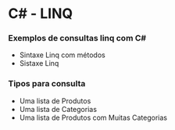 # C# - LINQ
 
### Exemplos de consultas linq com C#

- Sintaxe Linq com métodos
- Sistaxe Linq 

### Tipos para consulta 

- Uma lista de Produtos
- Uma lista de Categorias
- Uma lista de Produtos com Muitas Categorias